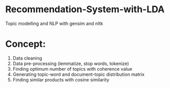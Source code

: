 # Recommendation-System-with-LDA
Topic modelling and NLP with gensim and nltk

# Concept:
1. Data cleaning
2. Data pre-processing (lemmatize, stop words, tokenize)
3. Finding optimum number of topics with coherence value
4. Generating topic-word and document-topic distribution matrix
5. Finding similar products with cosine similarity
